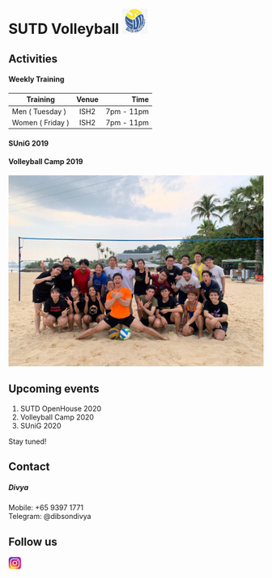 # SUTD Volleyball <html><img src="./assets/logo.jpg" width="50" height="50"><html>

## Activities
#### Weekly Training
| Training        | Venue| Time |
| ------------- |:-------------:| -----:|
| Men ( Tuesday )   | ISH2  | 7pm - 11pm  |
| Women ( Friday )  | ISH2  | 7pm - 11pm  |

#### SUniG 2019


#### Volleyball Camp 2019
<html><img src="./assets/camp1.jpg"><html>


## Upcoming events
1. SUTD OpenHouse 2020
2. Volleyball Camp 2020
3. SUniG 2020

Stay tuned!

## Contact
##### Divya
Mobile: +65 9397 1771\
Telegram: @dibsondivya

## Follow us 
<html><a href="https://www.instagram.com/vballsutd/"><img src="./assets/instalogo.png" width="25" height="25"></a><html>
